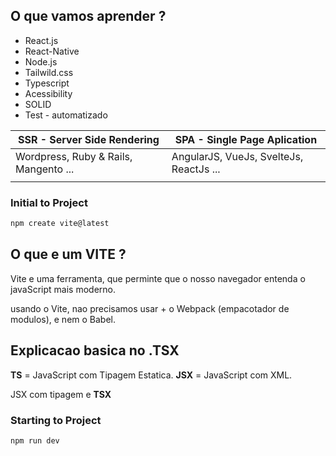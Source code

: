 

## O que vamos aprender ?

- React.js
- React-Native
- Node.js
- Tailwild.css
- Typescript
- Acessibility
- SOLID
- Test - automatizado


| SSR -  Server Side Rendering          | SPA - Single Page Aplication            |
| ---------------------------------     | ----------------------------            | 
| Wordpress, Ruby & Rails, Mangento ... | AngularJS, VueJs, SvelteJs, ReactJs ... |
|                                       |                                         |
                       

### Initial to Project

```sh
npm create vite@latest
```

## O que e um VITE ?
Vite e uma ferramenta, que perminte que o nosso navegador entenda o javaScript mais moderno.

usando o Vite, nao precisamos usar  + o Webpack (empacotador de modulos), e nem o Babel.


## Explicacao basica no .TSX

**TS** = JavaScript com Tipagem Estatica.
**JSX** = JavaScript com XML.

JSX com tipagem e **TSX**


### Starting to Project

```sh
npm run dev
```